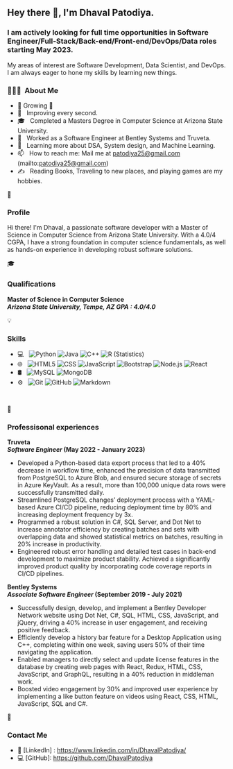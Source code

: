 
<h2> Hey there 👋, I'm Dhaval Patodiya.</h2>

<h3> I am actively looking for full time opportunities in Software Engineer/Full-Stack/Back-end/Front-end/DevOps/Data roles starting May 2023. </h3>

My areas of interest are Software Development, Data Scientist, and DevOps. I am always eager to hone my skills by learning new things. 
<h3> 👨🏻‍💻 &nbsp;About Me </h3>


- 🌱 Growing 🚀
- 🤔 &nbsp; Improving every second.
- 🎓 &nbsp; Completed a Masters Degree in Computer Science at Arizona State University.
- 💼 &nbsp; Worked as a Software Engineer at Bentley Systems and Truveta.
- 🌱 &nbsp; Learning more about DSA, System design, and Machine Learning.
- 📫 &nbsp; How to reach me: Mail me at patodiya25@gmail.com (mailto:patodiya25@gmail.com)
- ✍️ &nbsp;  Reading Books, Traveling to new places, and playing games are my hobbies.



🧠 <h3> Profile </h3>

Hi there! I'm Dhaval, a passionate software developer with a Master of Science in Computer Science from Arizona State University. With a 4.0/4 CGPA, I have a strong foundation in computer science fundamentals, as well as hands-on experience in developing robust software solutions.


🎓 <h3> Qualifications </h3>

**Master of Science in Computer Science** &nbsp;&nbsp;&nbsp;&nbsp;&nbsp;&nbsp; <br>
**_Arizona State University, Tempe, AZ GPA : 4.0/4.0_** &nbsp;&nbsp;&nbsp;&nbsp;&nbsp;&nbsp; <br>

💡 <h3> Skills </h3>

- 💻 &nbsp;
  ![Python](https://img.shields.io/badge/-Python-333333?style=flat&logo=python)
  ![Java](https://img.shields.io/badge/-Java-333333?style=flat&logo=Java&logoColor=007396)
  ![C++](https://img.shields.io/badge/-C++-333333?style=flat&logo=C%2B%2B&logoColor=00599C)
  ![R (Statistics)](https://img.shields.io/badge/-R-333333?style=flat&logo=R&logoColor=276DC3)
- 🌐 &nbsp;
  ![HTML5](https://img.shields.io/badge/-HTML5-333333?style=flat&logo=HTML5)
  ![CSS](https://img.shields.io/badge/-CSS-333333?style=flat&logo=CSS3&logoColor=1572B6)
  ![JavaScript](https://img.shields.io/badge/-JavaScript-333333?style=flat&logo=javascript)
  ![Bootstrap](https://img.shields.io/badge/-Bootstrap-333333?style=flat&logo=bootstrap&logoColor=563D7C)
  ![Node.js](https://img.shields.io/badge/-Node.js-333333?style=flat&logo=node.js)
  ![React](https://img.shields.io/badge/-React-333333?style=flat&logo=react)
- 🛢 &nbsp;
  ![MySQL](https://img.shields.io/badge/-MySQL-333333?style=flat&logo=mysql)
  ![MongoDB](https://img.shields.io/badge/-MongoDB-333333?style=flat&logo=mongodb)
- ⚙️ &nbsp;
  ![Git](https://img.shields.io/badge/-Git-333333?style=flat&logo=git)
  ![GitHub](https://img.shields.io/badge/-GitHub-333333?style=flat&logo=github)
  ![Markdown](https://img.shields.io/badge/-Markdown-333333?style=flat&logo=markdown)

<br/>

💼 <h3> Professisonal experiences </h3>


**Truveta** &nbsp;&nbsp;&nbsp;&nbsp;&nbsp;&nbsp; <br>
**_Software Engineer_          (May 2022 - January 2023)** &nbsp;&nbsp;&nbsp;&nbsp;&nbsp;&nbsp; <br>
- Developed a Python-based data export process that led to a 40% decrease in workflow time, enhanced the precision of data transmitted from PostgreSQL to Azure Blob, and ensured secure storage of secrets in Azure KeyVault. As a result, more than 100,000 unique data rows were successfully transmitted daily. <br>
- Streamlined PostgreSQL changes’ deployment process with a YAML-based Azure CI/CD pipeline, reducing deployment time by 80% and increasing deployment frequency by 3x.<br>
- Programmed a robust solution in C#, SQL Server, and Dot Net to increase annotator efficiency by creating batches and sets with overlapping data and showed statistical metrics on batches, resulting in 20% increase in productivity.<br>
- Engineered robust error handling and detailed test cases in back-end development to maximize product stability. Achieved a significantly improved product quality by incorporating code coverage reports in CI/CD pipelines.<br>


**Bentley Systems** &nbsp;&nbsp;&nbsp;&nbsp;&nbsp;&nbsp; <br>
**_Associate Software Engineer_         (September 2019 - July 2021)** &nbsp;&nbsp;&nbsp;&nbsp;&nbsp;&nbsp; <br>
- Successfully design, develop, and implement a Bentley Developer Network website using Dot Net, C#, SQL, HTML, CSS, JavaScript, and jQuery, driving a 40% increase in user engagement, and receiving positive feedback.<br>
- Efficiently develop a history bar feature for a Desktop Application using C++, completing within one week, saving users 50% of their time navigating the application. <br>
- Enabled managers to directly select and update license features in the database by creating web pages with React, Redux, HTML, CSS, JavaScript, and GraphQL, resulting in a 40% reduction in middleman work. <br>
- Boosted video engagement by 30% and improved user experience by implementing a like button feature on videos using React, CSS, HTML, JavaScript, SQL and C#. <br>

🤔 <h3> Contact Me </h3>

- 👔 [LinkedIn] : https://www.linkedin.com/in/DhavalPatodiya/
- 💻 [GitHub]: https://github.com/DhavalPatodiya
 

